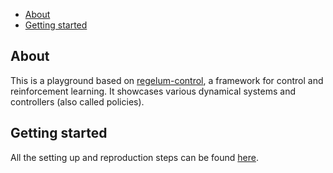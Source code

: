 <!-- TOC start (generated with https://github.com/derlin/bitdowntoc) -->

- [About](#about)
- [Getting started](#getting-started)


<!-- TOC end -->

<!-- TOC --><a name="about"></a>
## About 

This is a playground based on [regelum-control](https://regelum.aidynamic.group), a framework for control and reinforcement learning.
It showcases various dynamical systems and controllers (also called policies).

<!-- TOC --><a name="getting-started"></a>
## Getting started
All the setting up and reproduction steps can be found [here](docs/README.md).

